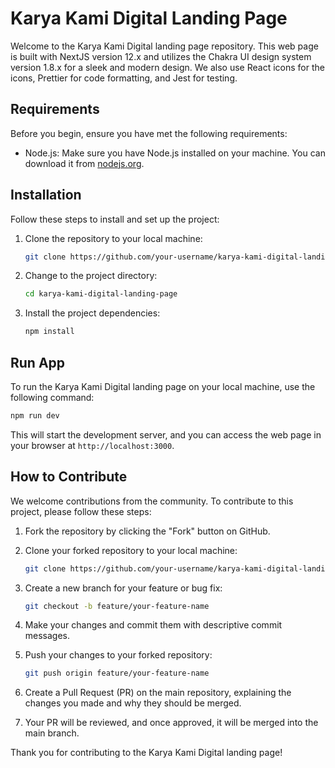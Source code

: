 # Karya Kami Digital Landing Page

Welcome to the Karya Kami Digital landing page repository. This web page is built with NextJS version 12.x and utilizes the Chakra UI design system version 1.8.x for a sleek and modern design. We also use React icons for the icons, Prettier for code formatting, and Jest for testing.

## Requirements

Before you begin, ensure you have met the following requirements:

- Node.js: Make sure you have Node.js installed on your machine. You can download it from [nodejs.org](https://nodejs.org/).

## Installation

Follow these steps to install and set up the project:

1. Clone the repository to your local machine:

   ```bash
   git clone https://github.com/your-username/karya-kami-digital-landing-page.git
   ```

2. Change to the project directory:

   ```bash
   cd karya-kami-digital-landing-page
   ```

3. Install the project dependencies:

   ```bash
   npm install
   ```

## Run App

To run the Karya Kami Digital landing page on your local machine, use the following command:

```bash
npm run dev
```

This will start the development server, and you can access the web page in your browser at `http://localhost:3000`.

## How to Contribute

We welcome contributions from the community. To contribute to this project, please follow these steps:

1. Fork the repository by clicking the "Fork" button on GitHub.

2. Clone your forked repository to your local machine:

   ```bash
   git clone https://github.com/your-username/karya-kami-digital-landing-page.git
   ```

3. Create a new branch for your feature or bug fix:

   ```bash
   git checkout -b feature/your-feature-name
   ```

4. Make your changes and commit them with descriptive commit messages.

5. Push your changes to your forked repository:

   ```bash
   git push origin feature/your-feature-name
   ```

6. Create a Pull Request (PR) on the main repository, explaining the changes you made and why they should be merged.

7. Your PR will be reviewed, and once approved, it will be merged into the main branch.

Thank you for contributing to the Karya Kami Digital landing page!
